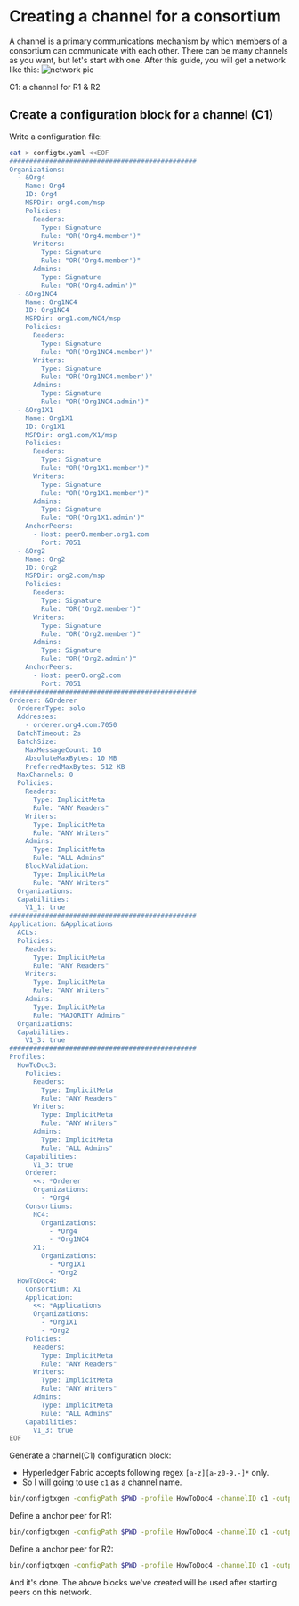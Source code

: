 # Creating a channel for a consortium

A channel is a primary communications mechanism by which members of a consortium can communicate with each other.
There can be many channels as you want, but let's start with one.
After this guide, you will get a network like this:
![network pic](https://hyperledger-fabric.readthedocs.io/en/release-1.3/_images/network.diagram.4.png "Target network - 04")

C1: a channel for R1 & R2

## Create a configuration block for a channel (C1)

Write a configuration file:

```bash
cat > configtx.yaml <<EOF
###############################################
Organizations:
  - &Org4
    Name: Org4
    ID: Org4
    MSPDir: org4.com/msp
    Policies:
      Readers:
        Type: Signature
        Rule: "OR('Org4.member')"
      Writers:
        Type: Signature
        Rule: "OR('Org4.member')"
      Admins:
        Type: Signature
        Rule: "OR('Org4.admin')"
  - &Org1NC4
    Name: Org1NC4
    ID: Org1NC4
    MSPDir: org1.com/NC4/msp
    Policies:
      Readers:
        Type: Signature
        Rule: "OR('Org1NC4.member')"
      Writers:
        Type: Signature
        Rule: "OR('Org1NC4.member')"
      Admins:
        Type: Signature
        Rule: "OR('Org1NC4.admin')"
  - &Org1X1
    Name: Org1X1
    ID: Org1X1
    MSPDir: org1.com/X1/msp
    Policies:
      Readers:
        Type: Signature
        Rule: "OR('Org1X1.member')"
      Writers:
        Type: Signature
        Rule: "OR('Org1X1.member')"
      Admins:
        Type: Signature
        Rule: "OR('Org1X1.admin')"
    AnchorPeers:
      - Host: peer0.member.org1.com
        Port: 7051
  - &Org2
    Name: Org2
    ID: Org2
    MSPDir: org2.com/msp
    Policies:
      Readers:
        Type: Signature
        Rule: "OR('Org2.member')"
      Writers:
        Type: Signature
        Rule: "OR('Org2.member')"
      Admins:
        Type: Signature
        Rule: "OR('Org2.admin')"
    AnchorPeers:
      - Host: peer0.org2.com
        Port: 7051
###############################################
Orderer: &Orderer
  OrdererType: solo
  Addresses:
    - orderer.org4.com:7050
  BatchTimeout: 2s
  BatchSize:
    MaxMessageCount: 10
    AbsoluteMaxBytes: 10 MB
    PreferredMaxBytes: 512 KB
  MaxChannels: 0
  Policies:
    Readers:
      Type: ImplicitMeta
      Rule: "ANY Readers"
    Writers:
      Type: ImplicitMeta
      Rule: "ANY Writers"
    Admins:
      Type: ImplicitMeta
      Rule: "ALL Admins"
    BlockValidation:
      Type: ImplicitMeta
      Rule: "ANY Writers"
  Organizations:
  Capabilities:
    V1_1: true
###############################################
Application: &Applications
  ACLs:
  Policies:
    Readers:
      Type: ImplicitMeta
      Rule: "ANY Readers"
    Writers:
      Type: ImplicitMeta
      Rule: "ANY Writers"
    Admins:
      Type: ImplicitMeta
      Rule: "MAJORITY Admins"
  Organizations:
  Capabilities:
    V1_3: true
###############################################
Profiles:
  HowToDoc3:
    Policies:
      Readers:
        Type: ImplicitMeta
        Rule: "ANY Readers"
      Writers:
        Type: ImplicitMeta
        Rule: "ANY Writers"
      Admins:
        Type: ImplicitMeta
        Rule: "ALL Admins"
    Capabilities:
      V1_3: true
    Orderer:
      <<: *Orderer
      Organizations:
        - *Org4
    Consortiums:
      NC4:
        Organizations:
          - *Org4
          - *Org1NC4
      X1:
        Organizations:
          - *Org1X1
          - *Org2
  HowToDoc4:
    Consortium: X1
    Application:
      <<: *Applications
      Organizations:
        - *Org1X1
        - *Org2
    Policies:
      Readers:
        Type: ImplicitMeta
        Rule: "ANY Readers"
      Writers:
        Type: ImplicitMeta
        Rule: "ANY Writers"
      Admins:
        Type: ImplicitMeta
        Rule: "ALL Admins"
    Capabilities:
      V1_3: true
EOF
```

Generate a channel(C1) configuration block:

* Hyperledger Fabric accepts following regex `[a-z][a-z0-9.-]*` only.
* So I will going to use `c1` as a channel name.

```bash
bin/configtxgen -configPath $PWD -profile HowToDoc4 -channelID c1 -outputCreateChannelTx ./channel-artifacts/C1.tx
```

Define a anchor peer for R1:

```bash
bin/configtxgen -configPath $PWD -profile HowToDoc4 -channelID c1 -outputAnchorPeersUpdate ./channel-artifacts/C1R1anchors.tx -asOrg Org1X1
```

Define a anchor peer for R2:

```bash
bin/configtxgen -configPath $PWD -profile HowToDoc4 -channelID c1 -outputAnchorPeersUpdate ./channel-artifacts/C1R2anchors.tx -asOrg Org2
```

And it's done. The above blocks we've created will be used after starting peers on this network.